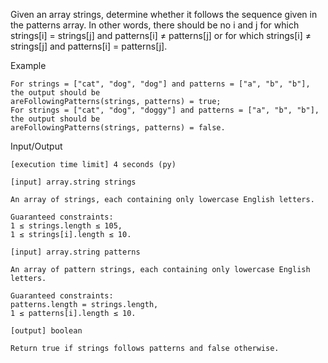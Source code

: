 Given an array strings, determine whether it follows the sequence given in the patterns array. In other words, there should be no i and j for which strings[i] = strings[j] and patterns[i] ≠ patterns[j] or for which strings[i] ≠ strings[j] and patterns[i] = patterns[j].

Example

    For strings = ["cat", "dog", "dog"] and patterns = ["a", "b", "b"], the output should be
    areFollowingPatterns(strings, patterns) = true;
    For strings = ["cat", "dog", "doggy"] and patterns = ["a", "b", "b"], the output should be
    areFollowingPatterns(strings, patterns) = false.

Input/Output

    [execution time limit] 4 seconds (py)

    [input] array.string strings

    An array of strings, each containing only lowercase English letters.

    Guaranteed constraints:
    1 ≤ strings.length ≤ 105,
    1 ≤ strings[i].length ≤ 10.

    [input] array.string patterns

    An array of pattern strings, each containing only lowercase English letters.

    Guaranteed constraints:
    patterns.length = strings.length,
    1 ≤ patterns[i].length ≤ 10.

    [output] boolean

    Return true if strings follows patterns and false otherwise.

